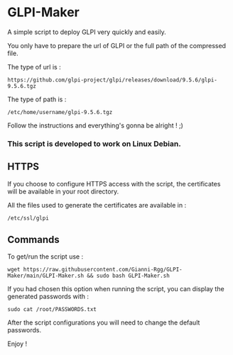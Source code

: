 # GLPI-Maker

A simple script to deploy GLPI very quickly and easily.

You only have to prepare the url of GLPI or the full path of the compressed file.

The type of url is :
```
https://github.com/glpi-project/glpi/releases/download/9.5.6/glpi-9.5.6.tgz
```

The type of path is :
```
/etc/home/username/glpi-9.5.6.tgz
```

Follow the instructions and everything's gonna be alright ! ;)

### This script is developed to work on Linux Debian.

## HTTPS

If you choose to configure HTTPS access with the script, the certificates will be available in your root directory.

All the files used to generate the certificates are available in :
```
/etc/ssl/glpi
```

## Commands

To get/run the script use :
```
wget https://raw.githubusercontent.com/Gianni-Rgg/GLPI-Maker/main/GLPI-Maker.sh && sudo bash GLPI-Maker.sh
```

If you had chosen this option when running the script, you can display the generated passwords with :
```
sudo cat /root/PASSWORDS.txt
```

After the script configurations you will need to change the default passwords.

Enjoy !
